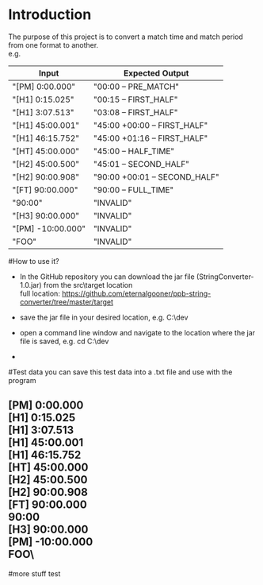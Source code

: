 # Introduction
The purpose of this project is to convert a match time and match period from one format to another.\
e.g.

| Input      | Expected Output |
| ----------- | ----------- |
| "[PM] 0:00.000"      | "00:00 – PRE_MATCH"       |
| "[H1] 0:15.025"   | "00:15 – FIRST_HALF"        |
| "[H1] 3:07.513"   | "03:08 – FIRST_HALF"        |
| "[H1] 45:00.001"   | "45:00 +00:00 – FIRST_HALF"        |
| "[H1] 46:15.752"   | "45:00 +01:16 – FIRST_HALF"        |
| "[HT] 45:00.000"   | "45:00 – HALF_TIME"        |
| "[H2] 45:00.500"   | "45:01 – SECOND_HALF"        |
| "[H2] 90:00.908"   | "90:00 +00:01 – SECOND_HALF"        |
| "[FT] 90:00.000"   | "90:00 – FULL_TIME"        |
| "90:00"   | "INVALID"        |
| "[H3] 90:00.000"   | "INVALID"        |
| "[PM] -10:00.000"   | "INVALID"        |
| "FOO"   | "INVALID"        |

#How to use it?
- In the GitHub repository you can download the jar file (StringConverter-1.0.jar) from the src\target location \
full location: https://github.com/eternalgooner/ppb-string-converter/tree/master/target

- save the jar file in your desired location, e.g. C:\dev

- open a command line window and navigate to the location where the jar file is saved, e.g. cd C:\dev

- 

#Test data
you can save this test data into a .txt file and use with the program

[PM] 0:00.000\
[H1] 0:15.025\
[H1] 3:07.513\
[H1] 45:00.001\
[H1] 46:15.752\
[HT] 45:00.000\
[H2] 45:00.500\
[H2] 90:00.908\
[FT] 90:00.000\
90:00\
[H3] 90:00.000\
[PM] -10:00.000\
FOO\
---------
#more stuff
test

